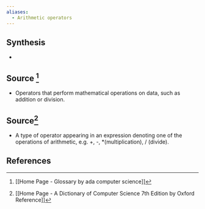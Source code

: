 ```yaml
---
aliases:
  - Arithmetic operators
---
```

## Synthesis
- 
## Source [^1]
- Operators that perform mathematical operations on data, such as addition or division.
## Source[^2]
- A type of operator appearing in an expression denoting one of the operations of arithmetic, e.g. +, -, \*(multiplication), / (divide).
## References

[^1]: [[Home Page - Glossary by ada computer science]]
[^2]: [[Home Page - A Dictionary of Computer Science 7th Edition by Oxford Reference]]